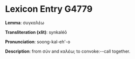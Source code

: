 # Lexicon Entry G4779

**Lemma**: συγκαλέω

**Transliteration (xlit)**: synkaléō

**Pronunciation**: soong-kal-eh'-o

**Description**:
from σύν and καλέω; to convoke:--call together.

